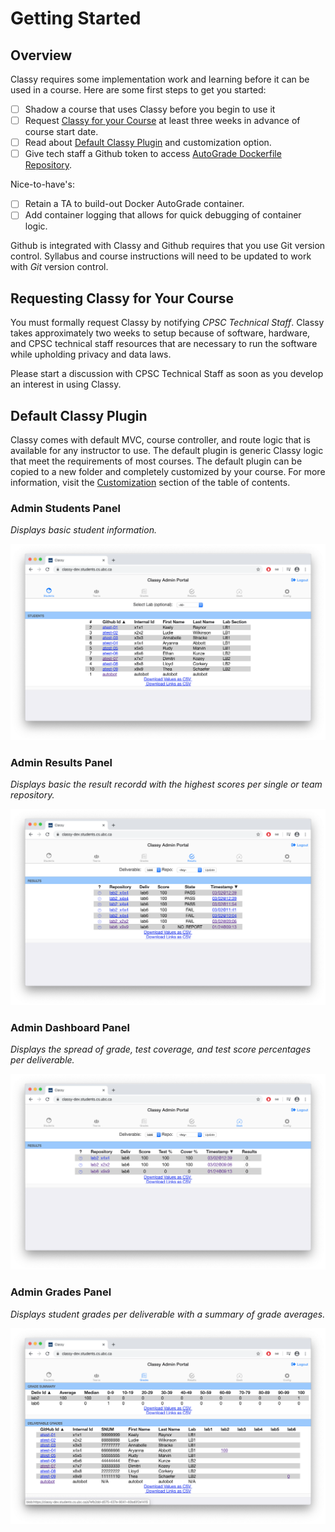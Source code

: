 # Getting Started

## Overview

Classy requires some implementation work and learning before it can be used in a course. Here are some first steps to get you started:

- [ ] Shadow a course that uses Classy before you begin to use it
- [ ] Request [Classy for your Course](#requesting-classy-for-your-course) at least three weeks in advance of course start date.
- [ ] Read about [Default Classy Plugin](#default-classy-plugin) and customization option.
- [ ] Give tech staff a Github token to access [AutoGrade Dockerfile Repository](/docs/instructor/autograde.md#autograde-dockerfile-repository).

Nice-to-have's:

- [ ] Retain a TA to build-out Docker AutoGrade container.
- [ ] Add container logging that allows for quick debugging of container logic.

Github is integrated with Classy and Github requires that you use Git version control. Syllabus and course instructions will need to be updated to work with *Git* version control.

## Requesting Classy for Your Course

You must formally request Classy by notifying *CPSC Technical Staff*. Classy takes approximately two weeks to setup because of software, hardware, and CPSC technical staff resources that are necessary to run the software while upholding privacy and data laws.

Please start a discussion with CPSC Technical Staff as soon as you develop an interest in using Classy.

## Default Classy Plugin

Classy comes with default MVC, course controller, and route logic that is available for any instructor to use. The default plugin is generic Classy logic that meet the requirements of most courses. The default plugin can be copied to a new folder and completely customized by your course. For more information, visit the [Customization](/docs/developer/customization.md) section of the table of contents.

### Admin Students Panel

*Displays basic student information.*

<img src="../assets/admin-view-students.png/">

### Admin Results Panel

*Displays basic the result recordd with the highest scores per single or team repository.*

<img src="../assets/admin-view-results.png/">

### Admin Dashboard Panel

*Displays the spread of grade, test coverage, and test score percentages per deliverable.*

<img src="../assets/admin-view-dashboard.png/">

### Admin Grades Panel

*Displays student grades per deliverable with a summary of grade averages.*

<img src="../assets/admin-view-grades.png/">
